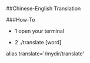 ##Chinese-English Translation


###How-To

* 1 open your terminal

* 2 ./translate [word]


alias translate='/mydir/translate'
